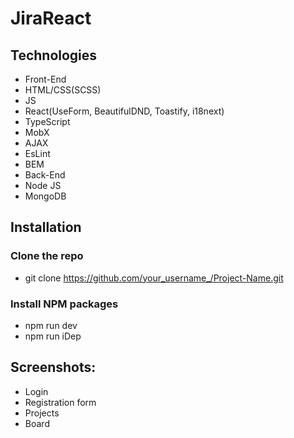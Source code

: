 # JiraReact

## Technologies

* Front-End
 * HTML/CSS(SCSS)
 * JS
 * React(UseForm, BeautifulDND, Toastify, i18next)
 * TypeScript
 * MobX
 * AJAX
 * EsLint
 * BEM
* Back-End
 * Node JS
 * MongoDB

## Installation

### Clone the repo
 * git clone https://github.com/your_username_/Project-Name.git

### Install NPM packages

* npm run dev 
* npm run iDep 

## Screenshots:

* Login
* Registration form
* Projects
* Board
